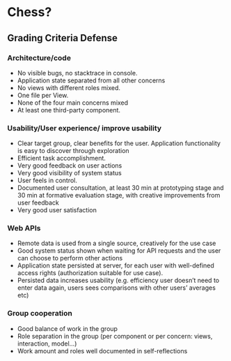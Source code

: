 # Chess?

## Grading Criteria Defense

### Architecture/code

* No visible bugs,  no stacktrace in console. 
* Application state separated from all other concerns
* No views with different roles mixed.
* One file per View. 
* None of the four main concerns mixed
* At least one third-party component.

### Usability/User experience/ improve usability

* Clear target group, clear benefits for the user.  Application functionality is easy to discover through exploration
* Efficient task accomplishment. 
* Very good feedback on user actions
* Very good visibility of system status
* User feels in control.
* Documented user consultation, at least 30 min at prototyping stage and 30 min at formative evaluation stage, with  creative improvements from user feedback
* Very good user satisfaction

### Web APIs

* Remote data is used from a single source, creatively for the use case
* Good system status shown when waiting for API requests and the user can choose to perform other actions
* Application state persisted at server, for each user  with well-defined access rights (authorization suitable for use case). 
* Persisted data increases usability (e.g. efficiency user doesn’t need to enter data again, users sees comparisons with other users’ averages etc)

### Group cooperation

* Good balance of work in the group
* Role separation in the group (per component or per concern: views, interaction, model…)
* Work amount and roles well documented in self-reflections

